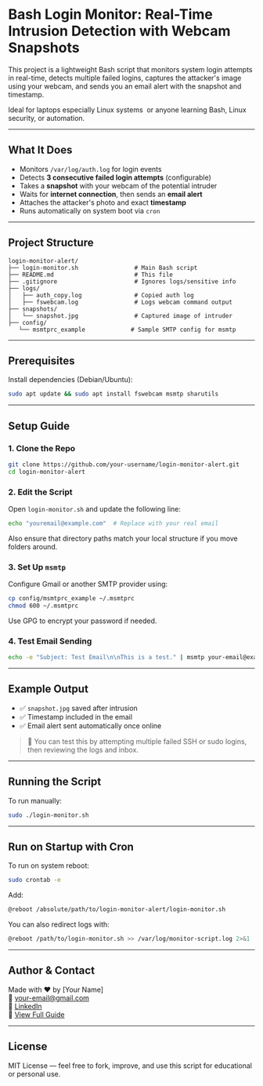 # Bash Login Monitor: Real-Time Intrusion Detection with Webcam Snapshots

This project is a lightweight Bash script that monitors system login attempts in real-time, detects multiple failed logins, captures the attacker's image using your webcam, and sends you an email alert with the snapshot and timestamp.

Ideal for laptops especially Linux systems  or anyone learning Bash, Linux security, or automation.

---

## What It Does

- Monitors `/var/log/auth.log` for login events
- Detects **3 consecutive failed login attempts** (configurable)
- Takes a **snapshot** with your webcam of the potential intruder
- Waits for **internet connection**, then sends an **email alert**
- Attaches the attacker's photo and exact **timestamp**
- Runs automatically on system boot via `cron`

---

## Project Structure

```
login-monitor-alert/
├── login-monitor.sh                # Main Bash script
├── README.md                       # This file
├── .gitignore                      # Ignores logs/sensitive info
├── logs/
│   ├── auth_copy.log               # Copied auth log
│   ├── fswebcam.log                # Logs webcam command output         
├── snapshots/
│   └── snapshot.jpg                # Captured image of intruder
├── config/
   └── msmtprc_example             # Sample SMTP config for msmtp

```

---

## Prerequisites

Install dependencies (Debian/Ubuntu):

```bash
sudo apt update && sudo apt install fswebcam msmtp sharutils
```

---

## Setup Guide

### 1. Clone the Repo

```bash
git clone https://github.com/your-username/login-monitor-alert.git
cd login-monitor-alert
```

### 2. Edit the Script

Open `login-monitor.sh` and update the following line:

```bash
echo "youremail@example.com"  # Replace with your real email
```

Also ensure that directory paths match your local structure if you move folders around.

### 3. Set Up `msmtp`

Configure Gmail or another SMTP provider using:

```bash
cp config/msmtprc_example ~/.msmtprc
chmod 600 ~/.msmtprc
```

Use GPG to encrypt your password if needed.

### 4. Test Email Sending

```bash
echo -e "Subject: Test Email\n\nThis is a test." | msmtp your-email@example.com
```

---

## Example Output

- ✅ `snapshot.jpg` saved after intrusion
- ✅ Timestamp included in the email
- ✅ Email alert sent automatically once online

> 📸 You can test this by attempting multiple failed SSH or sudo logins, then reviewing the logs and inbox.

---

## Running the Script

To run manually:

```bash
sudo ./login-monitor.sh
```

---

## Run on Startup with Cron

To run on system reboot:

```bash
sudo crontab -e
```

Add:

```bash
@reboot /absolute/path/to/login-monitor-alert/login-monitor.sh
```

You can also redirect logs with:

```bash
@reboot /path/to/login-monitor.sh >> /var/log/monitor-script.log 2>&1
```

---

## Author & Contact

Made with ❤️ by [Your Name]\
📧 [your-email@gmail.com](mailto\:your-email@gmail.com)\
🔗 [LinkedIn](https://www.linkedin.com/in/yourprofile)\
📁 [View Full Guide](./docs/detailed-doc.md)

---

## License

MIT License — feel free to fork, improve, and use this script for educational or personal use.

